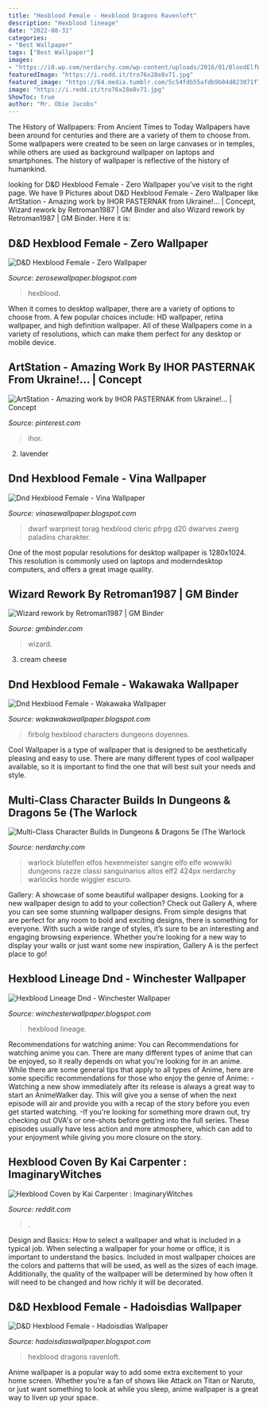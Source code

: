```yaml
---
title: "Hexblood Female - Hexblood Dragons Ravenloft"
description: "Hexblood lineage"
date: "2022-08-31"
categories:
- "Best Wallpaper"
tags: ["Best Wallpaper"]
images:
- "https://i0.wp.com/nerdarchy.com/wp-content/uploads/2016/01/BloodElfWarlock.jpg?ssl=1"
featuredImage: "https://i.redd.it/tro76x28e8v71.jpg"
featured_image: "https://64.media.tumblr.com/5c54fdb55afdb9b04d023071f737cb44/645632e3597d7396-59/s500x750/376385b27023ec27a92b383fc5573204139701dd.png"
image: "https://i.redd.it/tro76x28e8v71.jpg"
ShowToc: true
author: "Mr. Obie Jacobs"
---
```



The History of Wallpapers: From Ancient Times to Today
Wallpapers have been around for centuries and there are a variety of them to choose from. Some wallpapers were created to be seen on large canvases or in temples, while others are used as background wallpaper on laptops and smartphones. The history of wallpaper is reflective of the history of humankind.

	

		
looking for D&amp;D Hexblood Female - Zero Wallpaper you've visit to the right page. We have 9 Pictures about D&amp;D Hexblood Female - Zero Wallpaper like ArtStation - Amazing work by IHOR PASTERNAK from Ukraine!... | Concept, Wizard rework by Retroman1987 | GM Binder and also Wizard rework by Retroman1987 | GM Binder. Here it is:
		
    
## D&amp;D Hexblood Female - Zero Wallpaper

<img loading=lazy src="https://64.media.tumblr.com/5c54fdb55afdb9b04d023071f737cb44/645632e3597d7396-59/s500x750/376385b27023ec27a92b383fc5573204139701dd.png" onerror="this.onerror=null;this.src='https://tse2.mm.bing.net/th?id=OIP.fJTrhXNhWtrJbbhpa3B2JAHaHa&amp;pid=15.1';" alt="D&amp;D Hexblood Female - Zero Wallpaper">

_Source: zerosewallpaper.blogspot.com_

>hexblood. 

	

When it comes to desktop wallpaper, there are a variety of options to choose from. A few popular choices include: HD wallpaper, retina wallpaper, and high definition wallpaper. All of these Wallpapers come in a variety of resolutions, which can make them perfect for any desktop or mobile device. 

    
## ArtStation - Amazing Work By IHOR PASTERNAK From Ukraine!... | Concept

<img loading=lazy src="https://i.pinimg.com/originals/3c/b1/88/3cb188cab6286efdc18b21d0c54dce57.jpg" onerror="this.onerror=null;this.src='https://tse2.mm.bing.net/th?id=OIP.1w5CLi2NRdg16uOlENLaHQHaNQ&amp;pid=15.1';" alt="ArtStation - Amazing work by IHOR PASTERNAK from Ukraine!... | Concept">

_Source: pinterest.com_

>ihor. 

	

2. lavender 

    
## Dnd Hexblood Female - Vina Wallpaper

<img loading=lazy src="https://i.pinimg.com/236x/44/85/80/448580e93047cb11f9454711e5a40873.jpg" onerror="this.onerror=null;this.src='https://tse2.mm.bing.net/th?id=OIP.llq6v4IIDXkvtwqySyt-EwAAAA&amp;pid=15.1';" alt="Dnd Hexblood Female - Vina Wallpaper">

_Source: vinasewallpaper.blogspot.com_

>dwarf warpriest torag hexblood cleric pfrpg d20 dwarves zwerg paladins charakter. 

	

One of the most popular resolutions for desktop wallpaper is 1280x1024. This resolution is commonly used on laptops and moderndesktop computers, and offers a great image quality.

    
## Wizard Rework By Retroman1987 | GM Binder

<img loading=lazy src="https://www.gameinformer.com/sites/default/files/styles/full/public/2018/06/14/676f2ad3/lilfull.jpg" onerror="this.onerror=null;this.src='https://tse4.mm.bing.net/th?id=OIP.u_Cv5FaApX6QoNQWvAlyagHaJ1&amp;pid=15.1';" alt="Wizard rework by Retroman1987 | GM Binder">

_Source: gmbinder.com_

>wizard. 

	

3. cream cheese 

    
## Dnd Hexblood Female - Wakawaka Wallpaper

<img loading=lazy src="https://i.pinimg.com/originals/f1/b5/e5/f1b5e5b6e2dedeb661e95db891dd3794.png" onerror="this.onerror=null;this.src='https://tse2.mm.bing.net/th?id=OIP.N-boY_f7XoRLlv2T9A3xIAHaHw&amp;pid=15.1';" alt="Dnd Hexblood Female - Wakawaka Wallpaper">

_Source: wakawakawallpaper.blogspot.com_

>firbolg hexblood characters dungeons doyennes. 

	

Cool Wallpaper is a type of wallpaper that is designed to be aesthetically pleasing and easy to use. There are many different types of cool wallpaper available, so it is important to find the one that will best suit your needs and style.

    
## Multi-Class Character Builds In Dungeons &amp; Dragons 5e (The Warlock

<img loading=lazy src="https://i0.wp.com/nerdarchy.com/wp-content/uploads/2016/01/BloodElfWarlock.jpg?ssl=1" onerror="this.onerror=null;this.src='https://tse1.mm.bing.net/th?id=OIP.BUZJsZkC_sTgY_7cRrmNSQHaKe&amp;pid=15.1';" alt="Multi-Class Character Builds in Dungeons &amp; Dragons 5e (The Warlock">

_Source: nerdarchy.com_

>warlock blutelfen elfos hexenmeister sangre elfo elfe wowwiki dungeons razze classi sanguinarios altos elf2 424px nerdarchy warlocks horde wiggler escuro. 

	

Gallery: A showcase of some beautiful wallpaper designs.
Looking for a new wallpaper design to add to your collection? Check out Gallery A, where you can see some stunning wallpaper designs. From simple designs that are perfect for any room to bold and exciting designs, there is something for everyone. With such a wide range of styles, it’s sure to be an interesting and engaging browsing experience. Whether you’re looking for a new way to display your walls or just want some new inspiration, Gallery A is the perfect place to go!





	
	
    
## Hexblood Lineage Dnd - Winchester Wallpaper

<img loading=lazy src="https://lh5.googleusercontent.com/proxy/_kBnhZI_A_Wz9QZ0K3FYB_JC-oCUk6FM18cynpcuYyAs6bKemcowgcAxJA-pTOvgS638fAngMaT4VXYDTDr6FU5P7sYSNtHRePMGUIYO20x0qygk0qMEDyrndvdlpUMf7nrklLot8VYJq5_oqdKKsvAg0Sf5hKUaEpKm2W3N0NKOiH-S5hRAp8E=w1200-h630-p-k-no-nu" onerror="this.onerror=null;this.src='https://tse3.mm.bing.net/th?id=OIP.wURSQ6uz34aB2OE3idQ1ewHaD4&amp;pid=15.1';" alt="Hexblood Lineage Dnd - Winchester Wallpaper">

_Source: winchesterwallpaper.blogspot.com_

>hexblood lineage. 

	

Recommendations for watching anime: You can
Recommendations for watching anime you can. There are many different types of anime that can be enjoyed, so it really depends on what you're looking for in an anime. While there are some general tips that apply to all types of Anime, here are some specific recommendations for those who enjoy the genre of Anime: 
-Watching a new show immediately after its release is always a great way to start an AnimeWalker day. This will give you a sense of when the next episode will air and provide you with a recap of the story before you even get started watching. 
-If you're looking for something more drawn out, try checking out OVA's or one-shots before getting into the full series. These episodes usually have less action and more atmosphere, which can add to your enjoyment while giving you more closure on the story.

    
## Hexblood Coven By Kai Carpenter : ImaginaryWitches

<img loading=lazy src="https://i.redd.it/tro76x28e8v71.jpg" onerror="this.onerror=null;this.src='https://tse1.mm.bing.net/th?id=OIP.gKbnsMEP5A5H9ene4AnlLQHaEy&amp;pid=15.1';" alt="Hexblood Coven by Kai Carpenter : ImaginaryWitches">

_Source: reddit.com_

>. 

	

Design and Basics: How to select a wallpaper and what is included in a typical job.
When selecting a wallpaper for your home or office, it is important to understand the basics. Included in most wallpaper choices are the colors and patterns that will be used, as well as the sizes of each image. Additionally, the quality of the wallpaper will be determined by how often it will need to be changed and how richly it will be decorated.

    
## D&amp;D Hexblood Female - Hadoisdias Wallpaper

<img loading=lazy src="https://assets1.ignimgs.com/thumbs/userUploaded/2019/10/2/dnd-popularity-4-1570043619563.jpg" onerror="this.onerror=null;this.src='https://tse2.mm.bing.net/th?id=OIP.Bcx-azJMA-np13zszgCwoQHaEK&amp;pid=15.1';" alt="D&amp;D Hexblood Female - Hadoisdias Wallpaper">

_Source: hadoisdiaswallpaper.blogspot.com_

>hexblood dragons ravenloft. 

	

Anime wallpaper is a popular way to add some extra excitement to your home screen. Whether you’re a fan of shows like Attack on Titan or Naruto, or just want something to look at while you sleep, anime wallpaper is a great way to liven up your space.

